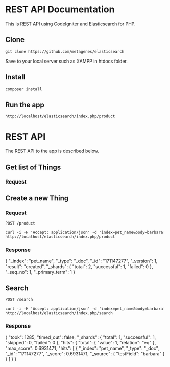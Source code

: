 # REST API Documentation

This is REST API using CodeIgniter and Elasticsearch for PHP. 

## Clone 

    git clone https://github.com/metagenes/elasticsearch

Save to your local server such as XAMPP in htdocs folder.

## Install

    composer install

## Run the app

    http://localhost/elasticsearch/index.php/product


# REST API

The REST API to the app is described below.

## Get list of Things

### Request

## Create a new Thing

### Request

`POST /product`

    curl -i -H 'Accept: application/json' -d 'index=pet_name&body=barbara' http://localhost/elasticsearch/index.php/product

### Response

{
    "_index": "pet_name",
    "_type": "_doc",
    "_id": "171147277",
    "_version": 1,
    "result": "created",
    "_shards": {
        "total": 2,
        "successful": 1,
        "failed": 0
    },
    "_seq_no": 1,
    "_primary_term": 1
}

## Search
`POST /search`

    curl -i -H 'Accept: application/json' -d 'index=pet_name&body=barbara' http://localhost/elasticsearch/index.php/search

### Response

{
    "took": 1285,
    "timed_out": false,
    "_shards": {
        "total": 1,
        "successful": 1,
        "skipped": 0,
        "failed": 0
    },
    "hits": {
        "total": {
            "value": 1,
            "relation": "eq"
        },
        "max_score": 0.6931471,
        "hits": [
            {
                "_index": "pet_name",
                "_type": "_doc",
                "_id": "171147277",
                "_score": 0.6931471,
                "_source": {
                    "testField": "barbara"
                }
            }
        ]
    }
}

